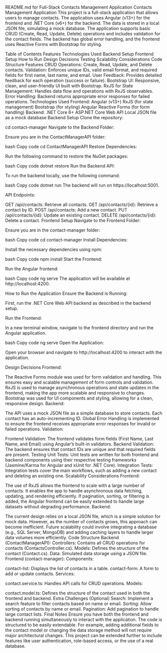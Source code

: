 README.md for Full-Stack Contacts Management Application
Contacts Management Application
This project is a full-stack application that allows users to manage contacts. The application uses Angular (v13+) for the frontend and .NET Core (v6+) for the backend. The data is stored in a local JSON file, simulating a mock database. The application supports basic CRUD (Create, Read, Update, Delete) operations and includes validation for the contact fields. The backend has global error handling, and the frontend uses Reactive Forms with Bootstrap for styling.

Table of Contents
Features
Technologies Used
Backend Setup
Frontend Setup
How to Run
Design Decisions
Testing
Scalability Considerations
Code Structure
Features
CRUD Operations: Create, Read, Update, and Delete contacts.
Validation: Enforces unique IDs, valid email format, and required fields for first name, last name, and email.
User Feedback: Provides detailed feedback for each operation (success or failure).
Bootstrap UI: Responsive, clean, and user-friendly UI built with Bootstrap.
RxJS for State Management: Handles data flow and operations with RxJS observables.
Error Handling: Backend returns appropriate error responses for failed operations.
Technologies Used
Frontend:
Angular (v13+)
RxJS (for state management)
Bootstrap (for styling)
Angular Reactive Forms (for form handling)
Backend:
.NET Core 6+
ASP.NET Core Web API
Local JSON file as a mock database
Backend Setup
Clone the repository:

cd contact-manager
Navigate to the Backend Folder:

Ensure you are in the ContactManagerAPI folder:

bash
Copy code
cd ContactManagerAPI
Restore Dependencies:

Run the following command to restore the NuGet packages:

bash
Copy code
dotnet restore
Run the Backend API:

To run the backend locally, use the following command:

bash
Copy code
dotnet run
The backend will run on https://localhost:5001.

API Endpoints:

GET /api/contacts: Retrieve all contacts.
GET /api/contacts/{id}: Retrieve a contact by ID.
POST /api/contacts: Add a new contact.
PUT /api/contacts/{id}: Update an existing contact.
DELETE /api/contacts/{id}: Delete a contact.
Frontend Setup
Navigate to the Frontend Folder:

Ensure you are in the contact-manager folder:

bash
Copy code
cd contact-manager
Install Dependencies:

Install the necessary dependencies using npm:

bash
Copy code
npm install
Start the Frontend:

Run the Angular frontend:

bash
Copy code
ng serve
The application will be available at http://localhost:4200.

How to Run the Application
Ensure the Backend is Running:

First, run the .NET Core Web API backend as described in the backend setup.

Run the Frontend:

In a new terminal window, navigate to the frontend directory and run the Angular application.

bash
Copy code
ng serve
Open the Application:

Open your browser and navigate to http://localhost:4200 to interact with the application.

Design Decisions
Frontend:

The Reactive Forms module was used for form validation and handling. This ensures easy and scalable management of form controls and validation.
RxJS is used to manage asynchronous operations and state updates in the frontend, making the app more scalable and responsive to changes.
Bootstrap was used for UI components and styling, allowing for a clean, responsive design.
Backend:

The API uses a mock JSON file as a simple database to store contacts. Each contact has an auto-incrementing ID.
Global Error Handling is implemented to ensure the frontend receives appropriate error responses for invalid or failed operations.
Validation:

Frontend Validation: The frontend validates form fields (First Name, Last Name, and Email) using Angular’s built-in validators.
Backend Validation: The backend ensures that contact IDs are unique and that required fields are present.
Testing
Unit Tests:
Unit tests are written for both frontend and backend components using their respective testing frameworks (Jasmine/Karma for Angular and xUnit for .NET Core).
Integration Tests:
Integration tests cover the main workflows, such as adding a new contact and deleting an existing one.
Scalability Considerations
Frontend:

The use of RxJS allows the frontend to scale with a large number of contacts. It enables the app to handle asynchronous data fetching, updating, and rendering efficiently.
If pagination, sorting, or filtering is added, the Angular frontend can be easily extended to handle large datasets without degrading performance.
Backend:

The current design relies on a local JSON file, which is a simple solution for mock data. However, as the number of contacts grows, this approach can become inefficient.
Future scalability could involve integrating a database (e.g., SQL Server, MongoDB) and adding caching layers to handle larger data volumes more efficiently.
Code Structure
Backend (ContactManagerAPI):
Controllers: Contains all CRUD operations for contacts (ContactsController.cs).
Models: Defines the structure of the contact (Contact.cs).
Data: Simulated data storage using a JSON file.
Frontend (contact-manager):
Components:

contact-list: Displays the list of contacts in a table.
contact-form: A form to add or update contacts.
Services:

contact.service.ts: Handles API calls for CRUD operations.
Models:

contact.model.ts: Defines the structure of the contact used in both the frontend and backend.
Extra Challenges (Optional)
Search: Implement a search feature to filter contacts based on name or email.
Sorting: Allow sorting of contacts by name or email.
Pagination: Add pagination to handle large contact lists.
Final Notes
Ensure you have both the frontend and backend running simultaneously to interact with the application.
The code is structured to be easily extendable. For example, adding additional fields to the contact model or changing the data storage method will not require major architectural changes.
This project can be extended further to include features like user authentication, role-based access, or the use of a real database.
